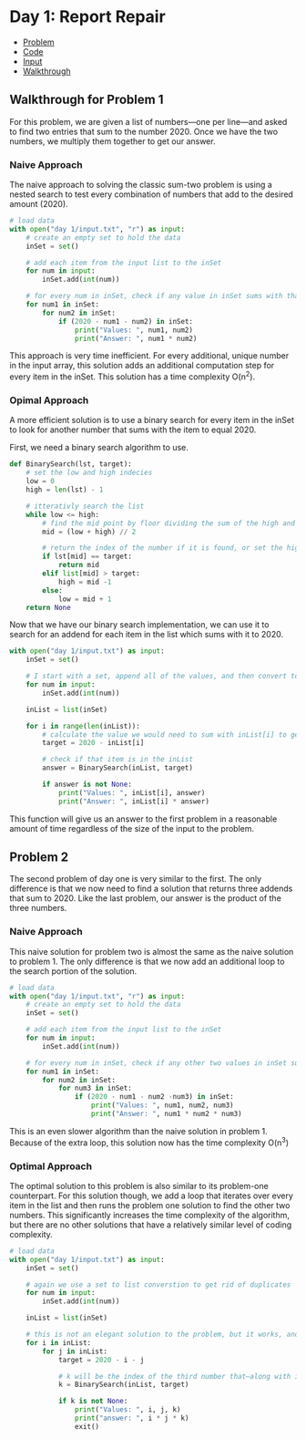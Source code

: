 # Day 1: Report Repair

- [Problem](https://adventofcode.com/2020/day/1)
- [Code](https://github.com/kolton-musgrove/AdventOfCode/blob/main/day%201/main.py)
- [Input](https://github.com/kolton-musgrove/AdventOfCode/blob/main/day%201/input.txt)
- [Walkthrough](https://dev.to/koltonmusgrove/advent-of-code-2020-day-1-problem-1-9n9)

## Walkthrough for Problem 1

For this problem, we are given a list of numbers—one per line—and asked to find two entries that sum to the number 2020. Once we have the two numbers, we multiply them together to get our answer.

### Naive Approach

The naive approach to solving the classic sum-two problem is using a nested search to test every combination of numbers that add to the desired amount (2020).

```python
# load data
with open("day 1/input.txt", "r") as input:
    # create an empty set to hold the data
    inSet = set()

    # add each item from the input list to the inSet
    for num in input:
        inSet.add(int(num))

    # for every num in inSet, check if any value in inSet sums with that number to equal 2020. If a pair of numbers is found, print them and the answer
    for num1 in inSet:
        for num2 in inSet:
            if (2020 - num1 - num2) in inSet:
                print("Values: ", num1, num2)
                print("Answer: ", num1 * num2)
```

This approach is very time inefficient. For every additional, unique number in the input array, this solution adds an additional computation step for every item in the inSet. This solution has a time complexity O(n<sup>2</sup>).

### Opimal Approach

A more efficient solution is to use a binary search for every item in the inSet to look for another number that sums with the item to equal 2020.

First, we need a binary search algorithm to use.

```python
def BinarySearch(lst, target):
    # set the low and high indecies
    low = 0
    high = len(lst) - 1

    # itterativly search the list
    while low <= high:
        # find the mid point by floor dividing the sum of the high and low
        mid = (low + high) // 2

        # return the index of the number if it is found, or set the high and low to recude the search space
        if lst[mid] == target:
            return mid
        elif list[mid] > target:
            high = mid -1
        else:
            low = mid + 1
    return None
```

Now that we have our binary search implementation, we can use it to search for an addend for each item in the list which sums with it to 2020.

```python
with open("day 1/input.txt") as input:
    inSet = set()

    # I start with a set, append all of the values, and then convert to a list because of the time complexity for each additional item that will be saved if there are no duplicates in the list. This is not a space-optimal operation.
    for num in input:
        inSet.add(int(num))

    inList = list(inSet)

    for i in range(len(inList)):
        # calculate the value we would need to sum with inList[i] to get 202
        target = 2020 - inList[i]

        # check if that item is in the inList
        answer = BinarySearch(inList, target)

        if answer is not None:
            print("Values: ", inList[i], answer)
            print("Answer: ", inList[i] * answer)
```

This function will give us an answer to the first problem in a reasonable amount of time regardless of the size of the input to the problem.

## Problem 2

The second problem of day one is very similar to the first. The only difference is that we now need to find a solution that returns three addends that sum to 2020. Like the last problem, our answer is the product of the three numbers.

### Naive Approach

This naive solution for problem two is almost the same as the naive solution to problem 1. The only difference is that we now add an additional loop to the search portion of the solution.

```python
# load data
with open("day 1/input.txt", "r") as input:
    # create an empty set to hold the data
    inSet = set()

    # add each item from the input list to the inSet
    for num in input:
        inSet.add(int(num))

    # for every num in inSet, check if any other two values in inSet sum with it to 2020. If a solution is found, print the addends and the answer.
    for num1 in inSet:
        for num2 in inSet:
            for num3 in inSet:
                if (2020 - num1 - num2 -num3) in inSet:
                    print("Values: ", num1, num2, num3)
                    print("Answer: ", num1 * num2 * num3)
```

This is an even slower algorithm than the naive solution in problem 1. Because of the extra loop, this solution now has the time complexity O(n<sup>3</sup>)

### Optimal Approach

The optimal solution to this problem is also similar to its problem-one counterpart. For this solution though, we add a loop that iterates over every item in the list and then runs the problem one solution to find the other two numbers. This significantly increases the time complexity of the algorithm, but there are no other solutions that have a relatively similar level of coding complexity.

```python
# load data
with open("day 1/input.txt") as input:
    inSet = set()

    # again we use a set to list converstion to get rid of duplicates
    for num in input:
        inSet.add(int(num))

    inList = list(inSet)

    # this is not an elegant solution to the problem, but it works, and with decent time complexity
    for i in inList:
        for j in inList:
            target = 2020 - i - j

            # k will be the index of the third number that—along with i and j—sums to 2020
            k = BinarySearch(inList, target)

            if k is not None:
                print("Values: ", i, j, k)
                print("answer: ", i * j * k)
                exit()
```
